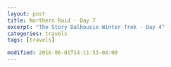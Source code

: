 ```yaml
---
layout: post
title: Northern Raid - Day 7
excerpt: "The Story Dalhousie Winter Trek - Day 4"
categories: travels
tags: [travels]

modified: 2016-06-01T14:11:53-04:00
---
```

